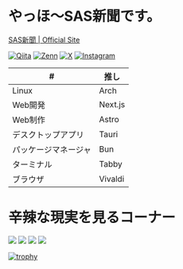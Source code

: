 # やっほ〜SAS新聞です。

[SAS新聞 | Official Site](https://sasnews.dev)

[![Qiita](https://badgen.org/img/qiita/SASNEWS/articles?style=flat&label=Qiita)](https://qiita.com/SASNEWS)
[![Zenn](https://badgen.org/img/zenn/sasnews/articles?style=flat&label=Zenn)](https://zenn.dev/sasnews)
[![X](https://img.shields.io/badge/X-000000?style=flat&logo=x&logoColor=white&value=@sas_shinbun)](https://x.com/sas_shinbun)
[![Instagram](https://img.shields.io/badge/Instagram-E4405F?style=flat&logo=Instagram&logoColor=white&value=@sas_shinbun)](https://instagram.com/sas_shinbun)

| # | 推し |
| - | - |
| Linux | Arch |
| Web開発 | Next.js |
| Web制作 | Astro |
| デスクトップアプリ | Tauri |
| パッケージマネージャ | Bun |
| ターミナル | Tabby |
| ブラウザ | Vivaldi |

# 辛辣な現実を見るコーナー
![](http://github-profile-summary-cards.vercel.app/api/cards/profile-details?username=sas-news&theme=dracula)
![](http://github-profile-summary-cards.vercel.app/api/cards/repos-per-language?username=sas-news&theme=dracula)
![](http://github-profile-summary-cards.vercel.app/api/cards/productive-time?username=sas-news&theme=gruvbox&utcOffset=9)
![](https://github-readme-stats.vercel.app/api?username=sas-news&theme=dracula&show_icons=true)


[![trophy](https://github-profile-trophy.vercel.app/?username=sas-news&theme=dracula)](https://github.com/ryo-ma/github-profile-trophy)
